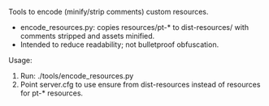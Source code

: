 Tools to encode (minify/strip comments) custom resources.

- encode_resources.py: copies resources/pt-* to dist-resources/ with comments stripped and assets minified.
- Intended to reduce readability; not bulletproof obfuscation.

Usage:
1) Run: ./tools/encode_resources.py
2) Point server.cfg to use ensure from dist-resources instead of resources for pt-* resources.
